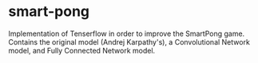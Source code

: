 # smart-pong
Implementation of Tenserflow in order to improve the SmartPong game. Contains the original model (Andrej Karpathy's), a Convolutional Network model, and Fully Connected Network model. 
